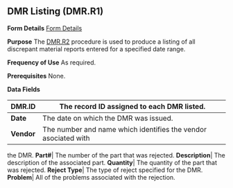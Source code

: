 ## DMR Listing (DMR.R1)
<PageHeader />

**Form Details**
[Form Details](../DMR-R1-1/README.md)

**Purpose**
The [DMR.R2](../DMR-R2/README.md) procedure is used to produce a listing of all
discrepant material reports entered for a specified date range.

**Frequency of Use**
As required.

**Prerequisites**
None.

**Data Fields**

| **DMR.ID** | The record ID assigned to each DMR listed.                     |
| ---------- | -------------------------------------------------------------- |
| **Date**   | The date on which the DMR was issued.                          |
| **Vendor** | The number and name which identifies the vendor asociated with |
the DMR.
**Part#**|  The number of the part that was rejected.
**Description**|  The description of the associated part.
**Quantity**|  The quantity of the part that was rejected.
**Reject Type**|  The type of reject specified for the DMR.
**Problem**|  All of the problems associated with the rejection.

<badge text= "Version 8.10.57 " vertical="middle" />

<PageFooter />
